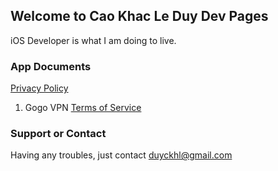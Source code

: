 ## Welcome to Cao Khac Le Duy Dev Pages

iOS Developer is what I am doing to live.

### App Documents
[Privacy Policy](privacy.html)
1. Gogo VPN
[Terms of Service](gogoVPN/tos.html)


### Support or Contact

Having any troubles, just contact [duyckhl@gmail.com](url)
